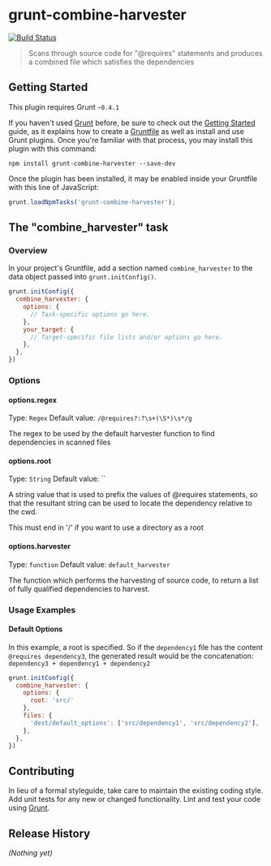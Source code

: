 # grunt-combine-harvester

[![Build Status](https://travis-ci.org/chrisjohnson1988/grunt-combine-harvester.png?branch=master)](https://travis-ci.org/chrisjohnson1988/grunt-combine-harvester)

> Scans through source code for "@requires" statements and produces a combined file which satisfies the dependencies

## Getting Started
This plugin requires Grunt `~0.4.1`

If you haven't used [Grunt](http://gruntjs.com/) before, be sure to check out the [Getting Started](http://gruntjs.com/getting-started) guide, as it explains how to create a [Gruntfile](http://gruntjs.com/sample-gruntfile) as well as install and use Grunt plugins. Once you're familiar with that process, you may install this plugin with this command:

```shell
npm install grunt-combine-harvester --save-dev
```

Once the plugin has been installed, it may be enabled inside your Gruntfile with this line of JavaScript:

```js
grunt.loadNpmTasks('grunt-combine-harvester');
```

## The "combine_harvester" task

### Overview
In your project's Gruntfile, add a section named `combine_harvester` to the data object passed into `grunt.initConfig()`.

```js
grunt.initConfig({
  combine_harvester: {
    options: {
      // Task-specific options go here.
    },
    your_target: {
      // Target-specific file lists and/or options go here.
    },
  },
})
```

### Options

#### options.regex
Type: `Regex`
Default value: `/@requires?:?\s+(\S*)\s*/g`

The regex to be used by the default harvester function to find dependencies in scanned files

#### options.root
Type: `String`
Default value: ``

A string value that is used to prefix the values of @requires statements, so that the resultant string can be used to locate the dependency relative to the cwd.

This must end in '/' if you want to use a directory as a root

#### options.harvester
Type: `function`
Default value: `default_harvester`

The function which performs the harvesting of source code, to return a list of fully qualified dependencies to harvest. 

### Usage Examples

#### Default Options
In this example, a root is specified. So if the `dependency1` file has the content `@requires dependency3`, the generated result would be the concatenation: 
`dependency3 + dependency1 + dependency2`

```js
grunt.initConfig({
  combine_harvester: {
    options: {
      root: 'src/'
    },
    files: {
      'dest/default_options': ['src/dependency1', 'src/dependency2'],
    },
  },
})
```

## Contributing
In lieu of a formal styleguide, take care to maintain the existing coding style. Add unit tests for any new or changed functionality. Lint and test your code using [Grunt](http://gruntjs.com/).

## Release History
_(Nothing yet)_
